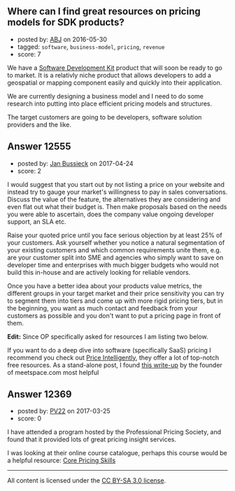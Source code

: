 ## Where can I find great resources on pricing models for SDK products?

- posted by: [ABJ](https://stackexchange.com/users/8385356/abj) on 2016-05-30
- tagged: `software`, `business-model`, `pricing`, `revenue`
- score: 7

<p>We have a <a href="https://en.wikipedia.org/wiki/Software_development_kit" rel="nofollow">Software Development Kit</a> product that will soon be ready to go to market. It is a relativly niche product that allows developers to add a geospatial or mapping component easily and quickly into their application. </p>

<p>We are currently designing a business model and I need to do some research into putting into place efficient pricing models and structures.</p>

<p>The target customers are going to be developers, software solution providers and the like.</p>



## Answer 12555

- posted by: [Jan Bussieck](https://stackexchange.com/users/3333987/jan-bussieck) on 2017-04-24
- score: 2

<p>I would suggest that you start out by not listing a price on your website and instead try to gauge your market's willingness to pay in sales conversations. Discuss the value of the feature, the alternatives they are considering and even flat out what their budget is. Then make proposals based on the needs you were able to ascertain, does the company value ongoing developer support, an SLA etc.</p>

<p>Raise your quoted price until you face serious objection by at least 25% of your customers. Ask yourself whether you notice a natural segmentation of your existing customers and which common requirements unite them, e.g. are your customer split into SME and agencies who simply want to save on developer time and enterprises with much bigger budgets who would not build this in-house and are actively looking for reliable vendors.</p>

<p>Once you have a better idea about your products value metrics, the different groups in your target market and their price sensitivity you can try to segment them into tiers and come up with more rigid pricing tiers, but in the beginning, you want as much contact and feedback from your customers as possible and you don't want to put a pricing page in front of them.</p>

<p><strong>Edit:</strong>
Since OP specifically asked for resources I am listing two below.</p>

<p>If you want to do a deep dive into software (specifically SaaS) pricing I recommend you check out <a href="http://www.priceintelligently.com/" rel="nofollow noreferrer">Price Intelligently</a>, they offer a lot of top-notch free resources.
As a stand-alone post, I found <a href="http://www.meetspaceapp.com/2016/09/15/meetspace-pricing.html" rel="nofollow noreferrer">this write-up</a> by the founder of meetspace.com most helpful </p>



## Answer 12369

- posted by: [PV22](https://stackexchange.com/users/8264469/pv22) on 2017-03-25
- score: 0

<p>I have attended a program hosted by the Professional Pricing Society, and found that it provided lots of great pricing insight services.</p>

<p>I was looking at their online course catalogue, perhaps this course would be a helpful resource: <a href="https://pricingsociety.com/courses/core-pricing-skills/" rel="nofollow noreferrer">Core Pricing Skills</a></p>




---

All content is licensed under the [CC BY-SA 3.0 license](https://creativecommons.org/licenses/by-sa/3.0/).
